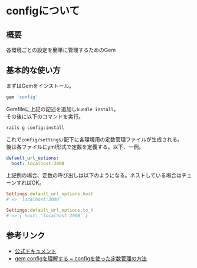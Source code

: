# configについて

## 概要
各環境ごとの設定を簡単に管理するためのGem

## 基本的な使い方
まずはGemをインストール。
```rb
gem 'config'
```
Gemfileに上記の記述を追加し`bundle install`。  
その後に以下のコマンドを実行。
```shell
rails g config:install
```
これで`config/settings/`配下に各環境用の定数管理ファイルが生成される。  
後は各ファイルにyml形式で定数を定義する。以下、一例。
```yml
default_url_options:
  host: localhost:3000
```
上記例の場合、定数の呼び出しは以下のようになる。ネストしている場合はチェーンすればOK。
```rb
Settings.default_url_options.host
# => 'localhost:3000'

Settings.default_url_options.to_h
# => { host: 'localhost:3000' }
```

## 参考リンク
- [公式ドキュメント](https://github.com/rubyconfig/config)
- [gem configを理解する ~ configを使った定数管理の方法](https://qiita.com/sazumy/items/8d3b06d0d42af114a383)